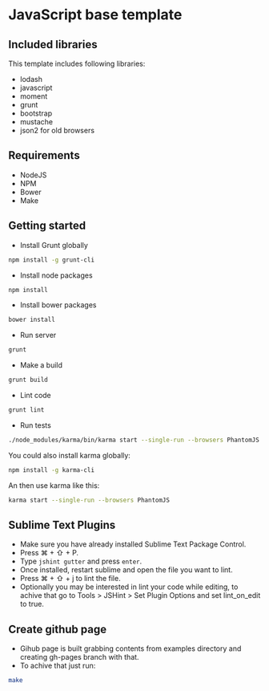 JavaScript base template
===============================================================================

Included libraries
-------------------------------------------------------------------------------

This template includes following libraries:

* lodash
* javascript
* moment
* grunt
* bootstrap
* mustache
* json2 for old browsers

Requirements
-------------------------------------------------------------------------------
* NodeJS
* NPM
* Bower
* Make

Getting started
-------------------------------------------------------------------------------

* Install Grunt globally

```bash
npm install -g grunt-cli
```

* Install node packages

```bash
npm install
```

* Install bower packages

```bash
bower install
```

* Run server

```bash
grunt
```

* Make a build

```bash
grunt build
```

* Lint code

```bash
grunt lint
```

* Run tests
``` bash
./node_modules/karma/bin/karma start --single-run --browsers PhantomJS
```

You could also install karma globally:
```bash
npm install -g karma-cli
```

An then use karma like this:
``` bash
karma start --single-run --browsers PhantomJS
```

Sublime Text Plugins
-------------------------------------------------------------------------------

* Make sure you have already installed Sublime Text Package Control.
* Press ⌘ + ⇧ + P.
* Type `jshint gutter` and press `enter`.
* Once installed, restart sublime and open the file you want to lint.
* Press ⌘ + ⇧ + j to lint the file.
* Optionally you may be interested in lint your code while editing, to achive that go to Tools > JSHint > Set Plugin Options and set lint_on_edit to true.

Create github page
-------------------------------------------------------------------------------
* Gihub page is built grabbing contents from examples directory and creating gh-pages branch with that.
* To achive that just run:

```bash
make
```

